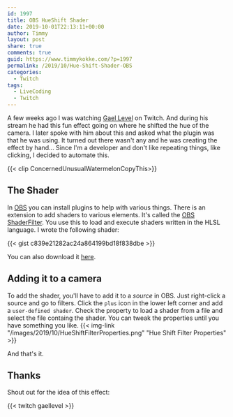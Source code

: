 ```yaml
---
id: 1997
title: OBS HueShift Shader
date: 2019-10-01T22:13:11+00:00
author: Timmy
layout: post
share: true
comments: true
guid: https://www.timmykokke.com/?p=1997
permalink: /2019/10/Hue-Shift-Shader-OBS
categories:
  - Twitch
tags:
  - LiveCoding
  - Twitch
---
```


A few weeks ago I was watching [Gael Level](https://www.twitch.tv/Geallevel) on Twitch. And during his stream he had this fun effect going on where he shifted the hue of the camera. I later spoke with him about this and asked what the plugin was that he was using. It turned out there wasn't any and he was creating the effect by hand... Since I'm a developer and don't like repeating things, like clicking, I decided to automate this.

<!--  Intro -->
 
{{< clip ConcernedUnusualWatermelonCopyThis>}}
## The Shader

In [OBS](https://obsproject.com/) you can install plugins to help with various things. There is an extension to add shaders to various elements. It's called the [OBS ShaderFilter](https://github.com/nleseul/obs-shaderfilter). You use this to load and execute shaders written in the HLSL language. I wrote the following shader:

{{< gist c839e21282ac24a864199bd18f838dbe >}}

You can also download it [here](/media/hue-shift.shader).

## Adding it to a camera

To add the shader, you'll have to add it to a _source_ in OBS. Just right-click a source and go to filters. Click the `plus` icon in the lower left corner and add a `user-defined shader`. Check the property to load a shader from a file and select the file containg the shader. You can tweak the properties until you have something you like.
{{< img-link "/images/2019/10/HueShiftFilterProperties.png" "Hue Shift Filter Properties" >}}

And that's it.

## Thanks

Shout out for the idea of this effect:

{{< twitch gaellevel >}}
